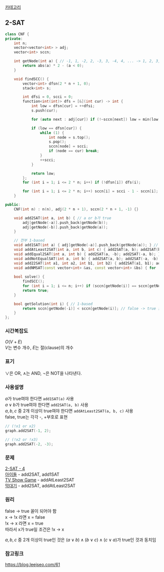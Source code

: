 [카테고리](/README.md)
## 2-SAT
```cpp
class CNF {
private:
    int n;
    vector<vector<int> > adj;
    vector<int> sccn;

    int getNode(int a) { // -1, 1, -2, 2, -3, 3, -4, 4, ... -> 1, 2, 3, 4, 5, 6, 7, 8, ...
        return abs(a) * 2 - (a < 0);
    }

    void findSCC() {
        vector<int> dfsn(2 * n + 1, 0);
        stack<int> s;

        int dfsi = 0, scci = 0;
        function<int(int)> dfs = [&](int cur) -> int {
            int low = dfsn[cur] = ++dfsi;
            s.push(cur);

            for (auto next : adj[cur]) if (!~sccn[next]) low = min(low, dfsn[next] ? dfsn[next] : dfs(next));

            if (low == dfsn[cur]) {
                while (1) {
                    int node = s.top();
                    s.pop();
                    sccn[node] = scci;
                    if (node == cur) break;
                }
                ++scci;
            }

            return low;
        };
        for (int i = 1; i <= 2 * n; i++) if (!dfsn[i]) dfs(i);

        for (int i = 1; i <= 2 * n; i++) sccn[i] = scci - 1 - sccn[i];
    }

public:
    CNF(int n) : n(n), adj(2 * n + 1), sccn(2 * n + 1, -1) {}

    void add2SAT(int a, int b) { // a or b가 true
        adj[getNode(-a)].push_back(getNode(b));
        adj[getNode(-b)].push_back(getNode(a));
    }

    // 전부 1-based
    void add1SAT(int a) { adj[getNode(-a)].push_back(getNode(a)); } // a가 true
    void addAtLeast2SAT(int a, int b, int c) { add2SAT(a, b); add2SAT(b, c); add2SAT(c, a); } // a, b, c 중 2개 이상이 true
    void addEqual2SAT(int a, int b) { add2SAT(a, -b); add2SAT(-a, b); } // a == b 가 true
    void addNotEqualSAT(int a, int b) { add2SAT(a, b); add2SAT(-a, -b); } // a != b 가 true // a, b 중 정확히 하나만 true
    void add22SAT(int a1, int a2, int b1, int b2) { add2SAT(a1, b1); add2SAT(a1, b2); add2SAT(a2, b1); add2SAT(a2, b2); } // (a1 and a2) or (b1 and b2)가 true
    void addNMSAT(const vector<int> &as, const vector<int> &bs) { for (auto &a : as) for (auto &b : bs) add2SAT(a, b); } // (a1 and a2 and ... and aN) or (b1 and b2 and ... and bM)가 true
    
    bool solve() {
        findSCC();
        for (int i = 1; i <= n; i++) if (sccn[getNode(i)] == sccn[getNode(-i)]) return false;
        return true;
    }

    bool getSolution(int i) { // 1-based
        return sccn[getNode(-i)] < sccn[getNode(i)]; // false -> true 꼴이 되어야 하므로 x가 true라면 !x -> x 
    }
};
```
### 시간복잡도 
$O(V + E)$   
$V$는 변수 개수, $E$는 절(clause)의 개수   

### 표기
$\lor$은 OR, $\land$는 AND, $\lnot$은 NOT을 나타낸다.

### 사용설명
$a$가 true여야 한다면 `add1SAT(a)` 사용   
$a \lor b$가 true여야 한다면 `add2SAT(a, b)` 사용   
$a, b, c$ 중 2개 이상이 true여야 한다면 `addAtLeast2SAT(a, b, c)` 사용   
false, true는 각각 -, +부호로 표현   
```cpp
// (!x1 or x2) 
graph.add2SAT(-1, 2);

// (!x2 or !x3)
graph.add2SAT(-2, -3);
```
### 문제
[2-SAT - 4](https://www.acmicpc.net/problem/11281)   
[아이돌](https://www.acmicpc.net/problem/3648) - add2SAT, add1SAT    
[TV Show Game](https://www.acmicpc.net/problem/16367) - addAtLeast2SAT   
[막대기](https://www.acmicpc.net/problem/2519) - add2SAT, addAtLeast2SAT   

### 원리
false -> true 꼴이 되어야 함   
x -> !x 라면 x = false   
!x -> x 라면 x = true   
따라서 x가 true일 조건은 !x -> x   

$a, b, c$ 중 2개 이상이 true인 것은 $(a \lor b) \land (b \lor c) \land (c \lor a)$가 true인 것과 동치임   

### 참고링크
https://blog.leejseo.com/61   
